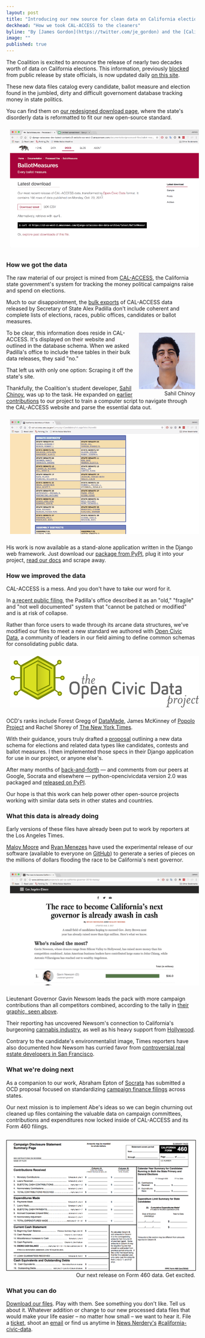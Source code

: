 ```yaml
---
layout: post
title: "Introducing our new source for clean data on California elections"
deckhead: "How we took CAL-ACCESS to the cleaners"
byline: "By [James Gordon](https://twitter.com/je_gordon) and the [California Civic Data Coalition](/about/)"
image: ""
published: true
---
```


The Coalition is excited to announce the release of nearly two decades worth of data on California elections. This information, previously [blocked](https://www.californiacivicdata.org/2015/03/15/closed-data/) from public release by state officials, is now updated daily [on this site](https://calaccess.californiacivicdata.org/downloads/latest/).

These new data files catalog every candidate, ballot measure and election found in the jumbled, dirty and difficult governoment database tracking money in state politics.

You can find them on [our redesigned download page](https://calaccess.californiacivicdata.org/downloads/latest/), where the state's disorderly data is reformatted to fit our new open-source standard.

<img src="/img/ballot-measure-downloads.gif" style="padding: 10px">

### How we got the data

The raw material of our project is mined from [CAL-ACCESS](http://cal-access.sos.ca.gov), the California state government's system for tracking the money political campaigns raise and spend on elections.

Much to our disappointment, the [bulk exports](http://www.sos.ca.gov/campaign-lobbying/cal-access-resources/raw-data-campaign-finance-and-lobbying-activity/) of CAL-ACCESS data released by Secretary of State Alex Padilla don't include coherent and complete lists of elections, races, public offices, candidates or ballot measures.

<figure style="margin: 8px 0 0 10px; float:right;">
    <img alt="Sahil Chinoy" title="Sahil Chinoy" src="/img/sahil-chinoy.jpg" height="150">
    <figcaption style="text-align:right;">Sahil Chinoy</figcaption>
</figure>

To be clear, this information does reside in CAL-ACCESS. It's displayed on their website and outlined in the database schema. When we asked Padilla's office to include these tables in their bulk data releases, they said "no."

That left us with only one option: Scraping it off the state's site.

Thankfully, the Coalition's student developer, [Sahil Chinoy](http://sahilchinoy.com/), was up to the task. He expanded on [earlier contributions](https://www.californiacivicdata.org/2015/02/17/opennews-scrapers/) to our project to train a computer script to navigate through the CAL-ACCESS website and parse the essential data out.

<img src="/img/web-inspector.gif" style="padding: 10px">

His work is now available as a stand-alone application written in the Django web framework. Just download our [package from PyPI](https://pypi.python.org/pypi/django-calaccess-scraped-data), plug it into your project, [read our docs](http://django-calaccess.californiacivicdata.org/en/latest/apps/calaccess_scraped.html) and scrape away.

### How we improved the data


CAL-ACCESS is a mess. And you don't have to take our word for it.

In [a recent public filing](https://twitter.com/palewire/status/922861435461410816), the Padilla's office described it as an "old," "fragile" and "not well documented" system that "cannot be patched or modified" and is at risk of collapse.

Rather than force users to wade through its arcane data structures, we've modified our files to meet a new standard we authored with [Open Civic Data](https://opencivicdata.readthedocs.io), a community of leaders in our field aiming to define common schemas for consolidating public data.

<img src="/img/opencivicdata-logo_default_1000.png" style="padding: 10px">

OCD's ranks include Forest Gregg of [DataMade](https://datamade.us), James McKinney of [Popolo Project](http://www.popoloproject.com) and Rachel Shorey of [The New York Times](https://www.nytimes.com).

With their guidance, yours truly drafted a [proposal](https://opencivicdata.readthedocs.io/en/latest/proposals/drafts/elections.html) outlining a new data schema for elections and related data types like candidates, contests and ballot measures. I then implemented those specs in their Django application for use in our project, or anyone else's.

After many months of [back-and-forth](https://github.com/opencivicdata/docs.opencivicdata.org/pull/64) &mdash; and comments from our peers at Google, Socrata and elsewhere &mdash; python-opencivicdata version 2.0 was packaged and [released on PyPI](https://pypi.python.org/pypi/opencivicdata).

Our hope is that this work can help power other open-source projects working with similar data sets in other states and countries.

### What this data is already doing

Early versions of these files have already been put to work by reporters at the Los Angeles Times.

[Maloy Moore](http://www.latimes.com/la-bio-maloy-moore-staff.html) and [Ryan Menezes](http://www.latimes.com/la-bio-ryan-menezes-staff.html) have used the experimental release of our software (available to everyone on [GitHub](http://django-calaccess.californiacivicdata.org/en/latest/)) to generate a series of pieces on the millions of dollars flooding the race to be California's next governor.

<img src="/img/governor-2018-graphic.gif" style="padding: 10px">

Lieutenant Governor Gavin Newsom leads the pack with more campaign contributions than all competitors combined, according to the tally in [their graphic, seen above](http://www.latimes.com/projects/la-pol-ca-california-governor-2018-money/).

Their reporting has uncovered Newsom's connection to California's burgeoning [cannabis industry](http://www.latimes.com/politics/la-pol-ca-newsom-cannabis-20170727-story.html), as well as his heavy support from [Hollywood](http://www.latimes.com/politics/la-pol-ca-hollywood-money-governors-race-20170804-story.html).

Contrary to the candidate's environmentalist image, Times reporters have also documented how Newsom has curried favor from [controversial real estate developers in San Francisco](http://www.latimes.com/politics/la-pol-ca-newsom-waterfront-governor-20170519-story.html).

### What we're doing next

As a companion to our work, Abraham Epton of [Socrata](https://socrata.com) has submitted a OCD proposal focused on standardizing [campaign finance filings](https://opencivicdata.readthedocs.io/en/latest/proposals/drafts/campaign_finance_filings.html) across states.

Our next mission is to implement Abe's ideas so we can begin churning out cleaned up files containing the valuable data on campaign committees, contributions and expenditures now locked inside of CAL-ACCESS and its Form 460 filings.

<figure style="margin: 28px 0 8px 0;">
    <a href="https://calaccess.californiacivicdata.org/documentation/calaccess-forms/f460/">
        <img src="/img/form-460-summary.png" style="border: 1px solid black;">
    </a>
    <figcaption style="text-align:right;">Our next release on Form 460 data. Get excited.</figcaption>
</figure>

### What you can do

[Download our files](https://calaccess.californiacivicdata.org/downloads/latest/). Play with them. See something you don't like. Tell us about it. Whatever addition or change to our new processed data files that would make your life easier – no matter how small – we want to hear it. File a [ticket](https://github.com/california-civic-data-coalition/django-calaccess-processed-data/issues), shoot an [email](mailto:cacivicdata@gmail.com) or find us anytime in
[News Nerdery's](http://newsnerdery.org/) [#california-civic-data](https://newsnerdery.slack.com/messages/california-civic-data/).
